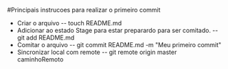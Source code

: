 #Principais instrucoes para realizar o primeiro commit
- Criar o arquivo
-- touch README.md 
- Adicionar ao estado Stage para estar preparardo para ser comitado.
-- git add README.md
- Comitar o arquivo
-- git commit README.md -m "Meu primeiro commit"
- Sincronizar local com remote
-- git remote origin master caminhoRemoto


